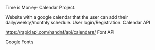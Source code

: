
Time is Money- Calendar Project.

Website with a google calendar that the user can add their daily/weekly/monthly schedule.
User login/Registration.
Calendar API

https://rapidapi.com/handnf/api/calendars/
Font API

Google Fonts